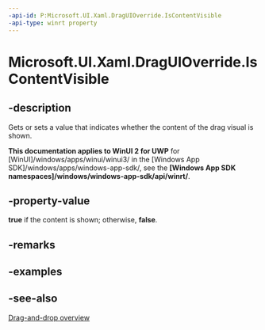 ```yaml
---
-api-id: P:Microsoft.UI.Xaml.DragUIOverride.IsContentVisible
-api-type: winrt property
---
```


<!-- Property syntax
public bool IsContentVisible { get;  set; }
-->

# Microsoft.UI.Xaml.DragUIOverride.IsContentVisible

## -description
Gets or sets a value that indicates whether the content of the drag visual is shown.

**This documentation applies to WinUI 2 for UWP** for [WinUI]/windows/apps/winui/winui3/ in the [Windows App SDK]/windows/apps/windows-app-sdk/, see the **[Windows App SDK namespaces]/windows/windows-app-sdk/api/winrt/**.

## -property-value
**true** if the content is shown; otherwise, **false**.

## -remarks

## -examples

## -see-also

[Drag-and-drop overview](/windows/apps/design/input/drag-and-drop)
